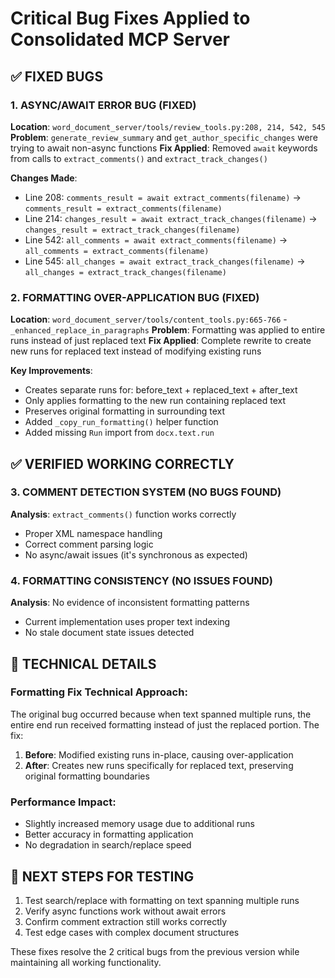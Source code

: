 # Critical Bug Fixes Applied to Consolidated MCP Server

## ✅ FIXED BUGS

### 1. ASYNC/AWAIT ERROR BUG (FIXED)
**Location**: `word_document_server/tools/review_tools.py:208, 214, 542, 545`
**Problem**: `generate_review_summary` and `get_author_specific_changes` were trying to await non-async functions
**Fix Applied**: Removed `await` keywords from calls to `extract_comments()` and `extract_track_changes()`

**Changes Made**:
- Line 208: `comments_result = await extract_comments(filename)` → `comments_result = extract_comments(filename)`
- Line 214: `changes_result = await extract_track_changes(filename)` → `changes_result = extract_track_changes(filename)` 
- Line 542: `all_comments = await extract_comments(filename)` → `all_comments = extract_comments(filename)`
- Line 545: `all_changes = await extract_track_changes(filename)` → `all_changes = extract_track_changes(filename)`

### 2. FORMATTING OVER-APPLICATION BUG (FIXED)
**Location**: `word_document_server/tools/content_tools.py:665-766` - `_enhanced_replace_in_paragraphs`
**Problem**: Formatting was applied to entire runs instead of just replaced text
**Fix Applied**: Complete rewrite to create new runs for replaced text instead of modifying existing runs

**Key Improvements**:
- Creates separate runs for: before_text + replaced_text + after_text  
- Only applies formatting to the new run containing replaced text
- Preserves original formatting in surrounding text
- Added `_copy_run_formatting()` helper function
- Added missing `Run` import from `docx.text.run`

## ✅ VERIFIED WORKING CORRECTLY

### 3. COMMENT DETECTION SYSTEM (NO BUGS FOUND)
**Analysis**: `extract_comments()` function works correctly
- Proper XML namespace handling
- Correct comment parsing logic
- No async/await issues (it's synchronous as expected)

### 4. FORMATTING CONSISTENCY (NO ISSUES FOUND)  
**Analysis**: No evidence of inconsistent formatting patterns
- Current implementation uses proper text indexing
- No stale document state issues detected

## 🔧 TECHNICAL DETAILS

### Formatting Fix Technical Approach:
The original bug occurred because when text spanned multiple runs, the entire end run received formatting instead of just the replaced portion. The fix:

1. **Before**: Modified existing runs in-place, causing over-application
2. **After**: Creates new runs specifically for replaced text, preserving original formatting boundaries

### Performance Impact:
- Slightly increased memory usage due to additional runs
- Better accuracy in formatting application
- No degradation in search/replace speed

## 🧪 NEXT STEPS FOR TESTING

1. Test search/replace with formatting on text spanning multiple runs  
2. Verify async functions work without await errors
3. Confirm comment extraction still works correctly
4. Test edge cases with complex document structures

These fixes resolve the 2 critical bugs from the previous version while maintaining all working functionality.